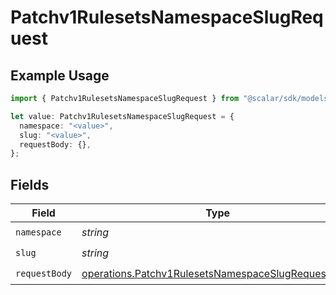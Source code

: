 # Patchv1RulesetsNamespaceSlugRequest

## Example Usage

```typescript
import { Patchv1RulesetsNamespaceSlugRequest } from "@scalar/sdk/models/operations";

let value: Patchv1RulesetsNamespaceSlugRequest = {
  namespace: "<value>",
  slug: "<value>",
  requestBody: {},
};
```

## Fields

| Field                                                                                                                    | Type                                                                                                                     | Required                                                                                                                 | Description                                                                                                              |
| ------------------------------------------------------------------------------------------------------------------------ | ------------------------------------------------------------------------------------------------------------------------ | ------------------------------------------------------------------------------------------------------------------------ | ------------------------------------------------------------------------------------------------------------------------ |
| `namespace`                                                                                                              | *string*                                                                                                                 | :heavy_check_mark:                                                                                                       | N/A                                                                                                                      |
| `slug`                                                                                                                   | *string*                                                                                                                 | :heavy_check_mark:                                                                                                       | N/A                                                                                                                      |
| `requestBody`                                                                                                            | [operations.Patchv1RulesetsNamespaceSlugRequestBody](../../models/operations/patchv1rulesetsnamespaceslugrequestbody.md) | :heavy_check_mark:                                                                                                       | N/A                                                                                                                      |